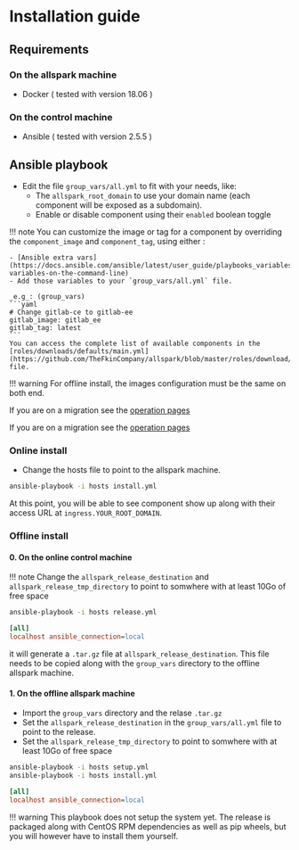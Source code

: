 # Installation guide

## Requirements

### On the allspark machine
- Docker ( tested with version 18.06 )

### On the control machine
- Ansible ( tested with version 2.5.5 )

## Ansible playbook

- Edit the file `group_vars/all.yml` to fit with
your needs, like:
  - The `allspark_root_domain` to use your domain name
    (each component will be exposed as a subdomain).
  - Enable or disable component using their `enabled` boolean toggle

!!! note
    You can customize the image or tag for a component by overriding the `component_image` and `component_tag`, using either :

    - [Ansible extra vars](https://docs.ansible.com/ansible/latest/user_guide/playbooks_variables.html#passing-variables-on-the-command-line)
    - Add those variables to your `group_vars/all.yml` file.

    _e.g_: (group_vars)
    ```yaml
    # Change gitlab-ce to gitlab-ee
    gitlab_image: gitlab_ee
    gitlab_tag: latest
    ```
    You can access the complete list of available components in the [roles/downloads/defaults/main.yml](https://github.com/TheFkinCompany/allspark/blob/master/roles/download/defaults/main.yml) file.

!!! warning
    For offline install, the images configuration must be the same on both end.

If you are on a migration see the [operation pages](https://github.com/TheFkinCompany/allspark/blob/master/docs/pages/operation.md)

If you are on a migration see the [operation pages](/operation.md)

### Online install

- Change the hosts file to point to the allspark machine.

```bash
ansible-playbook -i hosts install.yml
```

At this point, you will be able to see component show up along with their access URL
at `ingress.YOUR_ROOT_DOMAIN`.

### Offline install
#### 0. On the online control machine

!!! note
    Change the `allspark_release_destination` and `allspark_release_tmp_directory` to point to somwhere with at least 10Go of free space

```bash tab="Bash"
ansible-playbook -i hosts release.yml
```

```ini tab="hosts"
[all]
localhost ansible_connection=local
```

it will generate a `.tar.gz` file at `allspark_release_destination`.
This file needs to be copied along with the `group_vars`
directory to the offline allspark machine.

#### 1. On the offline allspark machine

- Import the `group_vars` directory and the relase `.tar.gz`
- Set the `allspark_release_destination` in the `group_vars/all.yml` file to point to the release.
- Set the `allspark_release_tmp_directory` to point to somwhere with at least 10Go of free space

```bash tab="Bash"
ansible-playbook -i hosts setup.yml
ansible-playbook -i hosts install.yml
```

```ini tab="hosts"
[all]
localhost ansible_connection=local
```

!!! warning
    This playbook does not setup the system yet. The release is packaged along with
    CentOS RPM dependencies as well as pip wheels, but you will however have to install them yourself.

